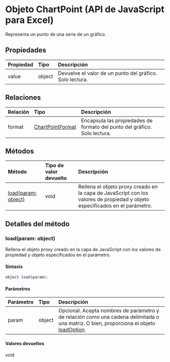# <a name="chartpoint-object-(javascript-api-for-excel)"></a>Objeto ChartPoint (API de JavaScript para Excel)

Representa un punto de una serie de un gráfico.

## <a name="properties"></a>Propiedades

| Propiedad     | Tipo   |Descripción
|:---------------|:--------|:----------|
|value|object|Devuelve el valor de un punto del gráfico. Solo lectura.|

## <a name="relationships"></a>Relaciones
| Relación | Tipo   |Descripción|
|:---------------|:--------|:----------|
|format|[ChartPointFormat](chartpointformat.md)|Encapsula las propiedades de formato del punto del gráfico. Solo lectura.|

## <a name="methods"></a>Métodos

| Método           | Tipo de valor devuelto    |Descripción|
|:---------------|:--------|:----------|
|[load(param: object)](#loadparam-object)|void|Rellena el objeto proxy creado en la capa de JavaScript con los valores de propiedad y objeto especificados en el parámetro.|

## <a name="method-details"></a>Detalles del método


### <a name="load(param:-object)"></a>load(param: object)
Rellena el objeto proxy creado en la capa de JavaScript con los valores de propiedad y objeto especificados en el parámetro.

#### <a name="syntax"></a>Sintaxis
```js
object.load(param);
```

#### <a name="parameters"></a>Parámetros
| Parámetro    | Tipo   |Descripción|
|:---------------|:--------|:----------|
|param|object|Opcional. Acepta nombres de parámetro y de relación como una cadena delimitada o una matriz. O bien, proporciona el objeto [loadOption](loadoption.md).|

#### <a name="returns"></a>Valores devueltos
void
